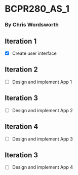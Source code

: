 # BCPR280_AS_1
### By Chris Wordsworth

## Iteration 1
 - [x] Create user interface

 ## Iteration 2
  - [ ] Design and implement App 1

 ## Iteration 3
  - [ ] Design and implement App 2

 ## Iteration 4
  - [ ] Design and implement App 3

 ## Iteration 3
  - [ ] Design and implement App 4

